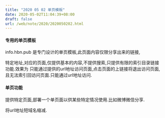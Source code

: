 ```yaml
---
title: "2020 05 02 单页模板"
date: 2020-05-02T11:04:39+08:00
draft: false
url: /web/note/2020/2020050202.html
---
```


#### 专用的单页模板

info.hbn.pub 是专门设计的单页模板,此页面内容仅限分享出来的链接,


特定地址,对应的页面,仅提供基本的内容,不提供搜索,只提供有限的索引目录链接功能.效果为 只能通过提供的url地址访问页面,点击页面的上链接将退出访问页面,且无法索引回访问页面.只能通过url地址访问.

#### 单页功能

提供特定页面,部署一个单页面以供某些特定情况使用.比如微博微信分享.

将url地址短域名缩减.